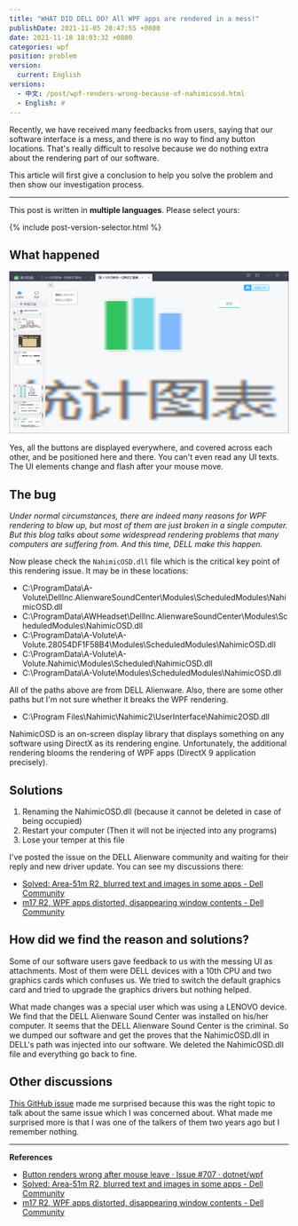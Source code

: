 ```yaml
---
title: "WHAT DID DELL DO? All WPF apps are rendered in a mess!"
publishDate: 2021-11-05 20:47:55 +0800
date: 2021-11-18 18:03:32 +0800
categories: wpf
position: problem
version:
  current: English
versions:
  - 中文: /post/wpf-renders-wrong-because-of-nahimicosd.html
  - English: #
---
```


Recently, we have received many feedbacks from users, saying that our software interface is a mess, and there is no way to find any button locations. That's really difficult to resolve because we do nothing extra about the rendering part of our software.

This article will first give a conclusion to help you solve the problem and then show our investigation process.

---

This post is written in **multiple languages**. Please select yours:

{% include post-version-selector.html %}

<div id="toc"></div>

## What happened

![the UI in a mess](/static/posts/2021-11-05-20-07-45.png)

Yes, all the buttons are displayed everywhere, and covered across each other, and be positioned here and there. You can't even read any UI texts. The UI elements change and flash after your mouse move.

## The bug

*Under normal circumstances, there are indeed many reasons for WPF rendering to blow up, but most of them are just broken in a single computer. But this blog talks about some widespread rendering problems that many computers are suffering from. And this time, DELL make this happen.*

Now please check the `NahimicOSD.dll` file which is the critical key point of this rendering issue. It may be in these locations:

* C:\ProgramData\A-Volute\DellInc.AlienwareSoundCenter\Modules\ScheduledModules\NahimicOSD.dll
* C:\ProgramData\AWHeadset\DellInc.AlienwareSoundCenter\Modules\ScheduledModules\NahimicOSD.dll
* C:\ProgramData\A-Volute\A-Volute.28054DF1F58B4\Modules\ScheduledModules\NahimicOSD.dll
* C:\ProgramData\A-Volute\A-Volute.Nahimic\Modules\Scheduled\NahimicOSD.dll
* C:\ProgramData\A-Volute\Modules\ScheduledModules\NahimicOSD.dll

All of the paths above are from DELL Alienware. Also, there are some other paths but I'm not sure whether it breaks the WPF rendering.

* C:\Program Files\Nahimic\Nahimic2\UserInterface\Nahimic2OSD.dll

NahimicOSD is an on-screen display library that displays something on any software using DirectX as its rendering engine. Unfortunately, the additional rendering blooms the rendering of WPF apps (DirectX 9 application precisely).

## Solutions

1. Renaming the NahimicOSD.dll (because it cannot be deleted in case of being occupied)
2. Restart your computer (Then it will not be injected into any programs)
3. Lose your temper at this file

I've posted the issue on the DELL Alienware community and waiting for their reply and new driver update. You can see my discussions there:

* [Solved: Area-51m R2, blurred text and images in some apps - Dell Community](https://www.dell.com/community/Alienware/Area-51m-R2-blurred-text-and-images-in-some-apps/m-p/8073108#M47622)
* [m17 R2, WPF apps distorted, disappearing window contents - Dell Community](https://www.dell.com/community/Alienware/m17-R2-WPF-apps-distorted-disappearing-window-contents/m-p/8069137#M47499)

## How did we find the reason and solutions?

Some of our software users gave feedback to us with the messing UI as attachments. Most of them were DELL devices with a 10th CPU and two graphics cards which confuses us. We tried to switch the default graphics card and tried to upgrade the graphics drivers but nothing helped.

What made changes was a special user which was using a LENOVO device. We find that the DELL Alienware Sound Center was installed on his/her computer. It seems that the DELL Alienware Sound Center is the criminal. So we dumped our software and get the proves that the NahimicOSD.dll in DELL's path was injected into our software. We deleted the NahimicOSD.dll file and everything go back to fine.

## Other discussions

[This GitHub issue](https://github.com/dotnet/wpf/issues/707) made me surprised because this was the right topic to talk about the same issue which I was concerned about. What made me surprised more is that I was one of the talkers of them two years ago but I remember nothing.

---

**References**

- [Button renders wrong after mouse leave · Issue #707 · dotnet/wpf](https://github.com/dotnet/wpf/issues/707)
- [Solved: Area-51m R2, blurred text and images in some apps - Dell Community](https://www.dell.com/community/Alienware/Area-51m-R2-blurred-text-and-images-in-some-apps/m-p/8073108#M47622)
- [m17 R2, WPF apps distorted, disappearing window contents - Dell Community](https://www.dell.com/community/Alienware/m17-R2-WPF-apps-distorted-disappearing-window-contents/m-p/8069137#M47499)
